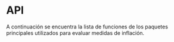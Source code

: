 # API

A continuación se encuentra la lista de funciones de los paquetes principales utilizados para evaluar medidas de inflación. 

```@index
```
